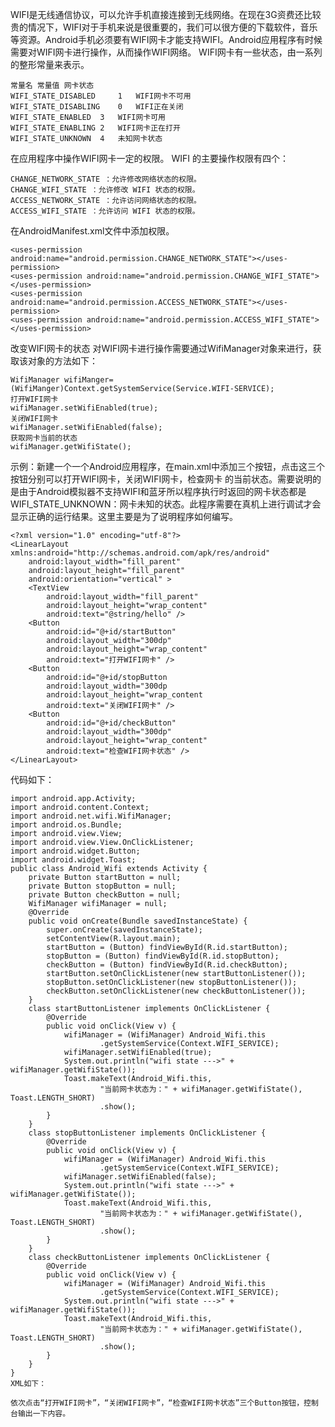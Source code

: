 WIFI是无线通信协议，可以允许手机直接连接到无线网络。在现在3G资费还比较贵的情况下，WIFI对于手机来说是很重要的，我们可以很方便的下载软件，音乐等资源。Android手机必须要有WIFI网卡才能支持WIFI。Android应用程序有时候需要对WIFI网卡进行操作，从而操作WIFI网络。 
WIFI网卡有一些状态，由一系列的整形常量来表示。
```  
常量名	常量值	网卡状态
WIFI_STATE_DISABLED 	1	WIFI网卡不可用
WIFI_STATE_DISABLING	0	WIFI正在关闭
WIFI_STATE_ENABLED	3	WIFI网卡可用
WIFI_STATE_ENABLING	2	WIFI网卡正在打开
WIFI_STATE_UNKNOWN	4	未知网卡状态
```
在应用程序中操作WIFI网卡一定的权限。 
WIFI 的主要操作权限有四个： 
```  
CHANGE_NETWORK_STATE ：允许修改网络状态的权限。 
CHANGE_WIFI_STATE ：允许修改 WIFI 状态的权限。 
ACCESS_NETWORK_STATE ：允许访问网络状态的权限。 
ACCESS_WIFI_STATE ：允许访问 WIFI 状态的权限。 
```
在AndroidManifest.xml文件中添加权限。 
```  
<uses-permission android:name="android.permission.CHANGE_NETWORK_STATE"></uses-permission>  
<uses-permission android:name="android.permission.CHANGE_WIFI_STATE"></uses-permission>  
<uses-permission android:name="android.permission.ACCESS_NETWORK_STATE"></uses-permission>  
<uses-permission android:name="android.permission.ACCESS_WIFI_STATE"></uses-permission> 
```  
改变WIFI网卡的状态 
对WIFI网卡进行操作需要通过WifiManager对象来进行，获取该对象的方法如下： 
```  
WifiManager wifiManger=(WifiManger)Context.getSystemService(Service.WIFI-SERVICE); 
打开WIFI网卡 
wifiManager.setWifiEnabled(true); 
关闭WIFI网卡 
wifiManager.setWifiEnabled(false); 
获取网卡当前的状态 
wifiManager.getWifiState();
```
示例：新建一个一个Android应用程序，在main.xml中添加三个按钮，点击这三个按钮分别可以打开WIFI网卡，关闭WIFI网卡，检查网卡  的当前状态。需要说明的是由于Android模拟器不支持WIFI和蓝牙所以程序执行时返回的网卡状态都是WIFI_STATE_UNKNOWN：网卡未知的状态。此程序需要在真机上进行调试才会显示正确的运行结果。这里主要是为了说明程序如何编写。
```  
<?xml version="1.0" encoding="utf-8"?>
<LinearLayout xmlns:android="http://schemas.android.com/apk/res/android"
    android:layout_width="fill_parent"
    android:layout_height="fill_parent"
    android:orientation="vertical" >
    <TextView
        android:layout_width="fill_parent"
        android:layout_height="wrap_content"
        android:text="@string/hello" />
    <Button
        android:id="@+id/startButton"
        android:layout_width="300dp"
        android:layout_height="wrap_content"
        android:text="打开WIFI网卡" />
    <Button
        android:id="@+id/stopButton
        android:layout_width="300dp
        android:layout_height="wrap_content
        android:text="关闭WIFI网卡" />
    <Button
        android:id="@+id/checkButton"
        android:layout_width="300dp"
        android:layout_height="wrap_content"
        android:text="检查WIFI网卡状态" />
</LinearLayout>
```
代码如下：
```     
import android.app.Activity;
import android.content.Context;
import android.net.wifi.WifiManager;
import android.os.Bundle;
import android.view.View;
import android.view.View.OnClickListener;
import android.widget.Button;
import android.widget.Toast;
public class Android_Wifi extends Activity {
	private Button startButton = null;
	private Button stopButton = null;
	private Button checkButton = null;
	WifiManager wifiManager = null;
	@Override
	public void onCreate(Bundle savedInstanceState) {
		super.onCreate(savedInstanceState);
		setContentView(R.layout.main);
		startButton = (Button) findViewById(R.id.startButton);
		stopButton = (Button) findViewById(R.id.stopButton);
		checkButton = (Button) findViewById(R.id.checkButton);
		startButton.setOnClickListener(new startButtonListener());
		stopButton.setOnClickListener(new stopButtonListener());
		checkButton.setOnClickListener(new checkButtonListener());
	}
	class startButtonListener implements OnClickListener {
		@Override
		public void onClick(View v) {
			wifiManager = (WifiManager) Android_Wifi.this
					.getSystemService(Context.WIFI_SERVICE);
			wifiManager.setWifiEnabled(true);
			System.out.println("wifi state --->" + wifiManager.getWifiState());
			Toast.makeText(Android_Wifi.this,
					"当前网卡状态为：" + wifiManager.getWifiState(), Toast.LENGTH_SHORT)
					.show();
		}
	}
	class stopButtonListener implements OnClickListener {
		@Override
		public void onClick(View v) {
			wifiManager = (WifiManager) Android_Wifi.this
					.getSystemService(Context.WIFI_SERVICE);
			wifiManager.setWifiEnabled(false);
			System.out.println("wifi state --->" + wifiManager.getWifiState());
			Toast.makeText(Android_Wifi.this,
					"当前网卡状态为：" + wifiManager.getWifiState(), Toast.LENGTH_SHORT)
					.show();
		}
	}
	class checkButtonListener implements OnClickListener {
		@Override
		public void onClick(View v) {
			wifiManager = (WifiManager) Android_Wifi.this
					.getSystemService(Context.WIFI_SERVICE);
			System.out.println("wifi state --->" + wifiManager.getWifiState());
			Toast.makeText(Android_Wifi.this,
					"当前网卡状态为：" + wifiManager.getWifiState(), Toast.LENGTH_SHORT)
					.show();
		}
	}
}
XML如下：
```  
<?xml version="1.0" encoding="utf-8"?>
<manifest xmlns:android="http://schemas.android.com/apk/res/android"
    package="idea.org"
    android:versionCode="1"
    android:versionName="1.0" >
    <uses-sdk android:minSdkVersion="11" />
    <application
        android:icon="@drawable/icon"
        android:label="@string/app_name" >
        <activity
            android:name=".Android_Wifi"
            android:label="@string/app_name" >
            <intent-filter>
                <action android:name="android.intent.action.MAIN" />
                <category android:name="android.intent.category.LAUNCHER" />
            </intent-filter>
        </activity>
    </application>
    <uses-permission android:name="android.permission.CHANGE_NETWORK_STATE" />
    <uses-permission android:name="android.permission.CHANGE_WIFI_STATE" />
    <uses-permission android:name="android.permission.ACCESS_NETWORK_STATE" />
    <uses-permission android:name="android.permission.ACCESS_WIFI_STATE" />
</manifest>
```
依次点击“打开WIFI网卡”，“关闭WIFI网卡”，“检查WIFI网卡状态”三个Button按钮，控制台输出一下内容。